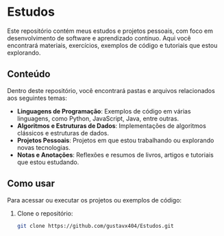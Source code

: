 # Estudos

Este repositório contém meus estudos e projetos pessoais, com foco em desenvolvimento de software e aprendizado contínuo. Aqui você encontrará materiais, exercícios, exemplos de código e tutoriais que estou explorando.

## Conteúdo

Dentro deste repositório, você encontrará pastas e arquivos relacionados aos seguintes temas:

- **Linguagens de Programação**: Exemplos de código em várias linguagens, como Python, JavaScript, Java, entre outras.
- **Algoritmos e Estruturas de Dados**: Implementações de algoritmos clássicos e estruturas de dados.
- **Projetos Pessoais**: Projetos em que estou trabalhando ou explorando novas tecnologias.
- **Notas e Anotações**: Reflexões e resumos de livros, artigos e tutoriais que estou estudando.

## Como usar

Para acessar ou executar os projetos ou exemplos de código:

1. Clone o repositório:
   ```bash
   git clone https://github.com/gustavx404/Estudos.git
